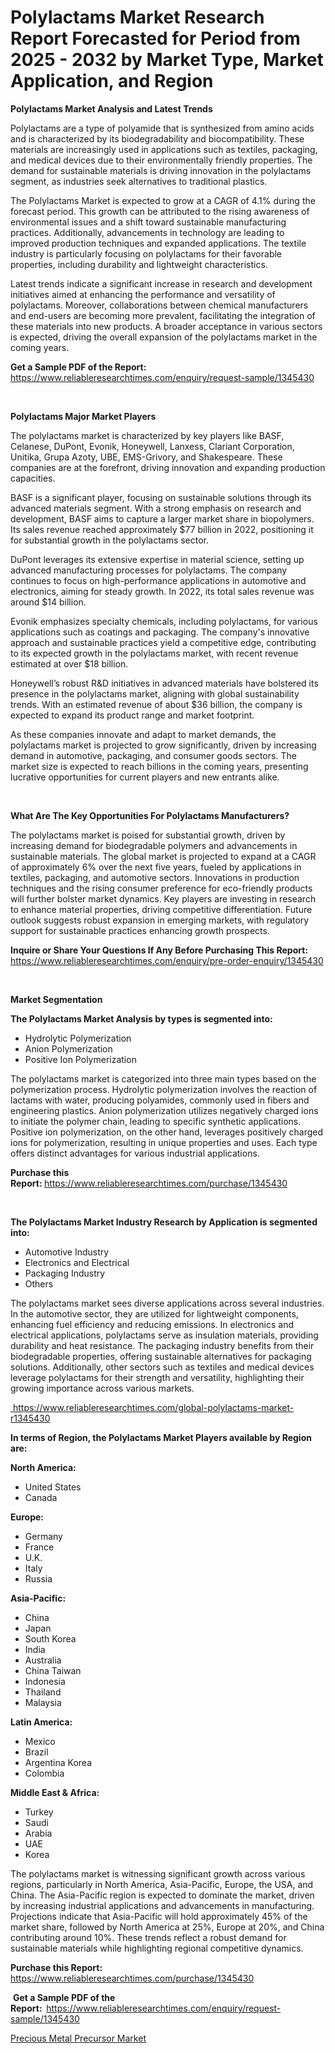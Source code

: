 <p><h1>Polylactams Market Research Report Forecasted for Period from 2025 -  2032 by Market Type, Market Application, and Region</h1></p><p><strong>Polylactams Market Analysis and Latest Trends</strong></p>
<p><p>Polylactams are a type of polyamide that is synthesized from amino acids and is characterized by its biodegradability and biocompatibility. These materials are increasingly used in applications such as textiles, packaging, and medical devices due to their environmentally friendly properties. The demand for sustainable materials is driving innovation in the polylactams segment, as industries seek alternatives to traditional plastics.</p><p>The Polylactams Market is expected to grow at a CAGR of 4.1% during the forecast period. This growth can be attributed to the rising awareness of environmental issues and a shift toward sustainable manufacturing practices. Additionally, advancements in technology are leading to improved production techniques and expanded applications. The textile industry is particularly focusing on polylactams for their favorable properties, including durability and lightweight characteristics.</p><p>Latest trends indicate a significant increase in research and development initiatives aimed at enhancing the performance and versatility of polylactams. Moreover, collaborations between chemical manufacturers and end-users are becoming more prevalent, facilitating the integration of these materials into new products. A broader acceptance in various sectors is expected, driving the overall expansion of the polylactams market in the coming years.</p></p>
<p><strong>Get a Sample PDF of the Report:&nbsp;</strong> <a href="https://www.reliableresearchtimes.com/enquiry/request-sample/1345430?utm_campaign=3315&utm_medium=2&utm_source=Github&utm_content=ia&utm_term=03042025&utm_id=polylactams">https://www.reliableresearchtimes.com/enquiry/request-sample/1345430</a></p>
<p>&nbsp;</p>
<p><strong>Polylactams Major Market Players</strong></p>
<p><p>The polylactams market is characterized by key players like BASF, Celanese, DuPont, Evonik, Honeywell, Lanxess, Clariant Corporation, Unitika, Grupa Azoty, UBE, EMS-Grivory, and Shakespeare. These companies are at the forefront, driving innovation and expanding production capacities.</p><p>BASF is a significant player, focusing on sustainable solutions through its advanced materials segment. With a strong emphasis on research and development, BASF aims to capture a larger market share in biopolymers. Its sales revenue reached approximately $77 billion in 2022, positioning it for substantial growth in the polylactams sector.</p><p>DuPont leverages its extensive expertise in material science, setting up advanced manufacturing processes for polylactams. The company continues to focus on high-performance applications in automotive and electronics, aiming for steady growth. In 2022, its total sales revenue was around $14 billion.</p><p>Evonik emphasizes specialty chemicals, including polylactams, for various applications such as coatings and packaging. The company's innovative approach and sustainable practices yield a competitive edge, contributing to its expected growth in the polylactams market, with recent revenue estimated at over $18 billion.</p><p>Honeywell’s robust R&D initiatives in advanced materials have bolstered its presence in the polylactams market, aligning with global sustainability trends. With an estimated revenue of about $36 billion, the company is expected to expand its product range and market footprint.</p><p>As these companies innovate and adapt to market demands, the polylactams market is projected to grow significantly, driven by increasing demand in automotive, packaging, and consumer goods sectors. The market size is expected to reach billions in the coming years, presenting lucrative opportunities for current players and new entrants alike.</p></p>
<p>&nbsp;</p>
<p><strong>What Are The Key Opportunities For Polylactams Manufacturers?</strong></p>
<p><p>The polylactams market is poised for substantial growth, driven by increasing demand for biodegradable polymers and advancements in sustainable materials. The global market is projected to expand at a CAGR of approximately 6% over the next five years, fueled by applications in textiles, packaging, and automotive sectors. Innovations in production techniques and the rising consumer preference for eco-friendly products will further bolster market dynamics. Key players are investing in research to enhance material properties, driving competitive differentiation. Future outlook suggests robust expansion in emerging markets, with regulatory support for sustainable practices enhancing growth prospects.</p></p>
<p><strong>Inquire or Share Your Questions If Any Before Purchasing This Report:</strong> <a href="https://www.reliableresearchtimes.com/enquiry/pre-order-enquiry/1345430?utm_campaign=3315&utm_medium=2&utm_source=Github&utm_content=ia&utm_term=03042025&utm_id=polylactams">https://www.reliableresearchtimes.com/enquiry/pre-order-enquiry/1345430</a></p>
<p>&nbsp;</p>
<p><strong>Market Segmentation</strong></p>
<p><strong>The Polylactams Market Analysis by types is segmented into:</strong></p>
<p><ul><li>Hydrolytic Polymerization</li><li>Anion Polymerization</li><li>Positive Ion Polymerization</li></ul></p>
<p><p>The polylactams market is categorized into three main types based on the polymerization process. Hydrolytic polymerization involves the reaction of lactams with water, producing polyamides, commonly used in fibers and engineering plastics. Anion polymerization utilizes negatively charged ions to initiate the polymer chain, leading to specific synthetic applications. Positive ion polymerization, on the other hand, leverages positively charged ions for polymerization, resulting in unique properties and uses. Each type offers distinct advantages for various industrial applications.</p></p>
<p><strong>Purchase this Report:&nbsp;</strong><a href="https://www.reliableresearchtimes.com/purchase/1345430?utm_campaign=3315&utm_medium=2&utm_source=Github&utm_content=ia&utm_term=03042025&utm_id=polylactams">https://www.reliableresearchtimes.com/purchase/1345430</a></p>
<p>&nbsp;</p>
<p><strong>The Polylactams Market Industry Research by Application is segmented into:</strong></p>
<p><ul><li>Automotive Industry</li><li>Electronics and Electrical</li><li>Packaging Industry</li><li>Others</li></ul></p>
<p><p>The polylactams market sees diverse applications across several industries. In the automotive sector, they are utilized for lightweight components, enhancing fuel efficiency and reducing emissions. In electronics and electrical applications, polylactams serve as insulation materials, providing durability and heat resistance. The packaging industry benefits from their biodegradable properties, offering sustainable alternatives for packaging solutions. Additionally, other sectors such as textiles and medical devices leverage polylactams for their strength and versatility, highlighting their growing importance across various markets.</p></p>
<p><a href="https://www.reliableresearchtimes.com/global-polylactams-market-r1345430?utm_campaign=3315&utm_medium=2&utm_source=Github&utm_content=ia&utm_term=03042025&utm_id=polylactams">&nbsp;https://www.reliableresearchtimes.com/global-polylactams-market-r1345430</a></p>
<p><strong>In terms of Region, the Polylactams Market Players available by Region are:</strong></p>
<p>
    <p> <strong> North America: </strong>
        <ul>
            <li>United States</li>
            <li>Canada</li>
        </ul>
        </p> 
    <p> <strong> Europe: </strong>
        <ul>
            <li>Germany</li>
            <li>France</li>
            <li>U.K.</li>
            <li>Italy</li>
            <li>Russia</li>
        </ul>
        </p> 
    <p> <strong> Asia-Pacific: </strong>
        <ul>
            <li>China</li>
            <li>Japan</li>
            <li>South Korea</li>
            <li>India</li>
            <li>Australia</li>
            <li>China Taiwan</li>
            <li>Indonesia</li>
            <li>Thailand</li>
            <li>Malaysia</li>
        </ul>
        </p> 
    <p> <strong> Latin America: </strong>
        <ul>
            <li>Mexico</li>
            <li>Brazil</li>
            <li>Argentina Korea</li>
            <li>Colombia</li>
        </ul>
        </p> 
    <p> <strong> Middle East & Africa: </strong>
        <ul>
            <li>Turkey</li>
            <li>Saudi</li>
            <li>Arabia</li>
            <li>UAE</li>
            <li>Korea</li>
        </ul>
    </p>
    </p>
<p><p>The polylactams market is witnessing significant growth across various regions, particularly in North America, Asia-Pacific, Europe, the USA, and China. The Asia-Pacific region is expected to dominate the market, driven by increasing industrial applications and advancements in manufacturing. Projections indicate that Asia-Pacific will hold approximately 45% of the market share, followed by North America at 25%, Europe at 20%, and China contributing around 10%. These trends reflect a robust demand for sustainable materials while highlighting regional competitive dynamics.</p></p>
<p><strong>Purchase this Report: </strong><a href="https://www.reliableresearchtimes.com/purchase/1345430?utm_campaign=3315&utm_medium=2&utm_source=Github&utm_content=ia&utm_term=03042025&utm_id=polylactams">https://www.reliableresearchtimes.com/purchase/1345430</a></p>
<p>&nbsp;<strong>Get a Sample PDF of the Report:&nbsp;&nbsp;</strong><a href="https://www.reliableresearchtimes.com/enquiry/request-sample/1345430?utm_campaign=3315&utm_medium=2&utm_source=Github&utm_content=ia&utm_term=03042025&utm_id=polylactams">https://www.reliableresearchtimes.com/enquiry/request-sample/1345430</a></p>
<p><strong></strong></p>
<p><p><a href="https://github.com/sderolza/Market-Research-Report-List-1/blob/main/precious-metal-precursor-market.md?utm_campaign=3315&utm_medium=2&utm_source=Github&utm_content=ia&utm_term=03042025&utm_id=polylactams">Precious Metal Precursor Market</a></p></p>